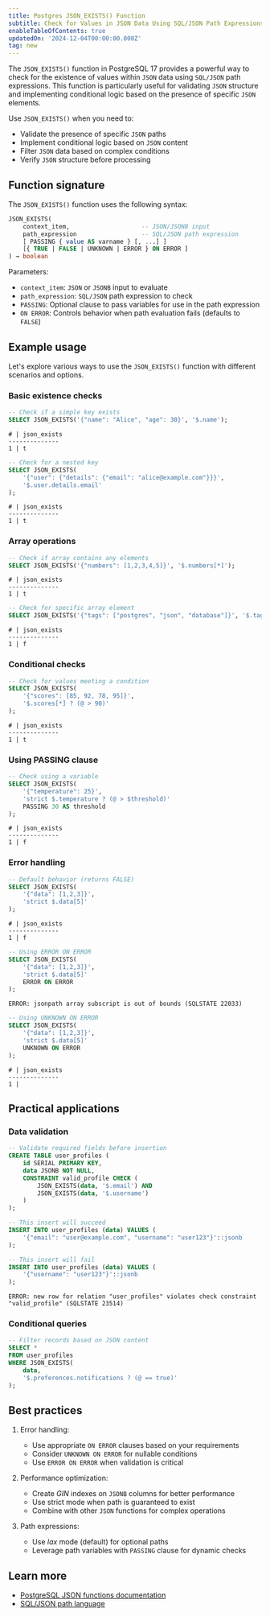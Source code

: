 ```yaml
---
title: Postgres JSON_EXISTS() Function
subtitle: Check for Values in JSON Data Using SQL/JSON Path Expressions
enableTableOfContents: true
updatedOn: '2024-12-04T00:00:00.000Z'
tag: new
---
```


The `JSON_EXISTS()` function in PostgreSQL 17 provides a powerful way to check for the existence of values within `JSON` data using `SQL/JSON` path expressions. This function is particularly useful for validating `JSON` structure and implementing conditional logic based on the presence of specific `JSON` elements.

Use `JSON_EXISTS()` when you need to:

- Validate the presence of specific `JSON` paths
- Implement conditional logic based on `JSON` content
- Filter `JSON` data based on complex conditions
- Verify `JSON` structure before processing

<CTA />

## Function signature

The `JSON_EXISTS()` function uses the following syntax:

```sql
JSON_EXISTS(
    context_item,                    -- JSON/JSONB input
    path_expression                  -- SQL/JSON path expression
    [ PASSING { value AS varname } [, ...] ]
    [{ TRUE | FALSE | UNKNOWN | ERROR } ON ERROR ]
) → boolean
```

Parameters:

- `context_item`: `JSON` or `JSONB` input to evaluate
- `path_expression`: `SQL/JSON` path expression to check
- `PASSING`: Optional clause to pass variables for use in the path expression
- `ON ERROR`: Controls behavior when path evaluation fails (defaults to `FALSE`)

## Example usage

Let's explore various ways to use the `JSON_EXISTS()` function with different scenarios and options.

### Basic existence checks

```sql
-- Check if a simple key exists
SELECT JSON_EXISTS('{"name": "Alice", "age": 30}', '$.name');
```

```text
# | json_exists
--------------
1 | t
```

```sql
-- Check for a nested key
SELECT JSON_EXISTS(
    '{"user": {"details": {"email": "alice@example.com"}}}',
    '$.user.details.email'
);
```

```text
# | json_exists
--------------
1 | t
```

### Array operations

```sql
-- Check if array contains any elements
SELECT JSON_EXISTS('{"numbers": [1,2,3,4,5]}', '$.numbers[*]');
```

```text
# | json_exists
--------------
1 | t
```

```sql
-- Check for specific array element
SELECT JSON_EXISTS('{"tags": ["postgres", "json", "database"]}', '$.tags[3]');
```

```text
# | json_exists
--------------
1 | f
```

### Conditional checks

```sql
-- Check for values meeting a condition
SELECT JSON_EXISTS(
    '{"scores": [85, 92, 78, 95]}',
    '$.scores[*] ? (@ > 90)'
);
```

```text
# | json_exists
--------------
1 | t
```

### Using PASSING clause

```sql
-- Check using a variable
SELECT JSON_EXISTS(
    '{"temperature": 25}',
    'strict $.temperature ? (@ > $threshold)'
    PASSING 30 AS threshold
);
```

```text
# | json_exists
--------------
1 | f
```

### Error handling

```sql
-- Default behavior (returns FALSE)
SELECT JSON_EXISTS(
    '{"data": [1,2,3]}',
    'strict $.data[5]'
);
```

```text
# | json_exists
--------------
1 | f
```

```sql
-- Using ERROR ON ERROR
SELECT JSON_EXISTS(
    '{"data": [1,2,3]}',
    'strict $.data[5]'
    ERROR ON ERROR
);
```

```text
ERROR: jsonpath array subscript is out of bounds (SQLSTATE 22033)
```

```sql
-- Using UNKNOWN ON ERROR
SELECT JSON_EXISTS(
    '{"data": [1,2,3]}',
    'strict $.data[5]'
    UNKNOWN ON ERROR
);
```

```text
# | json_exists
--------------
1 |
```

## Practical applications

### Data validation

```sql
-- Validate required fields before insertion
CREATE TABLE user_profiles (
    id SERIAL PRIMARY KEY,
    data JSONB NOT NULL,
    CONSTRAINT valid_profile CHECK (
        JSON_EXISTS(data, '$.email') AND
        JSON_EXISTS(data, '$.username')
    )
);

-- This insert will succeed
INSERT INTO user_profiles (data) VALUES (
    '{"email": "user@example.com", "username": "user123"}'::jsonb
);

-- This insert will fail
INSERT INTO user_profiles (data) VALUES (
    '{"username": "user123"}'::jsonb
);
```

```text
ERROR: new row for relation "user_profiles" violates check constraint "valid_profile" (SQLSTATE 23514)
```

### Conditional queries

```sql
-- Filter records based on JSON content
SELECT *
FROM user_profiles
WHERE JSON_EXISTS(
    data,
    '$.preferences.notifications ? (@ == true)'
);
```

## Best practices

1. Error handling:

   - Use appropriate `ON ERROR` clauses based on your requirements
   - Consider `UNKNOWN ON ERROR` for nullable conditions
   - Use `ERROR ON ERROR` when validation is critical

2. Performance optimization:

   - Create *GIN* indexes on `JSONB` columns for better performance
   - Use strict mode when path is guaranteed to exist
   - Combine with other `JSON` functions for complex operations

3. Path expressions:
   - Use *lax* mode (default) for optional paths
   - Leverage path variables with `PASSING` clause for dynamic checks

## Learn more

- [PostgreSQL JSON functions documentation](https://www.postgresql.org/docs/current/functions-json.html)
- [SQL/JSON path language](https://www.postgresql.org/docs/current/functions-json.html#FUNCTIONS-SQLJSON-PATH)
